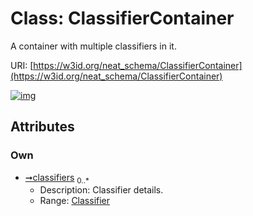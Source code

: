 
# Class: ClassifierContainer


A container with multiple classifiers in it.

URI: [https://w3id.org/neat_schema/ClassifierContainer](https://w3id.org/neat_schema/ClassifierContainer)


[![img](https://yuml.me/diagram/nofunky;dir:TB/class/[Classifier]<classifiers%200..*-++[ClassifierContainer],[Classifier])](https://yuml.me/diagram/nofunky;dir:TB/class/[Classifier]<classifiers%200..*-++[ClassifierContainer],[Classifier])

## Attributes


### Own

 * [➞classifiers](classifierContainer__classifiers.md)  <sub>0..\*</sub>
     * Description: Classifier details.
     * Range: [Classifier](Classifier.md)

